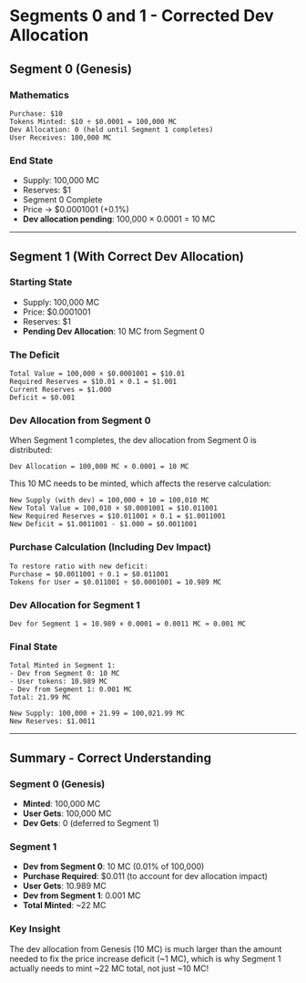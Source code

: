 # Segments 0 and 1 - Corrected Dev Allocation

## Segment 0 (Genesis)

### Mathematics
```
Purchase: $10
Tokens Minted: $10 ÷ $0.0001 = 100,000 MC
Dev Allocation: 0 (held until Segment 1 completes)
User Receives: 100,000 MC
```

### End State
- Supply: 100,000 MC
- Reserves: $1
- Segment 0 Complete
- Price → $0.0001001 (+0.1%)
- **Dev allocation pending**: 100,000 × 0.0001 = 10 MC

---

## Segment 1 (With Correct Dev Allocation)

### Starting State
- Supply: 100,000 MC
- Price: $0.0001001
- Reserves: $1
- **Pending Dev Allocation**: 10 MC from Segment 0

### The Deficit
```
Total Value = 100,000 × $0.0001001 = $10.01
Required Reserves = $10.01 × 0.1 = $1.001
Current Reserves = $1.000
Deficit = $0.001
```

### Dev Allocation from Segment 0
When Segment 1 completes, the dev allocation from Segment 0 is distributed:
```
Dev Allocation = 100,000 MC × 0.0001 = 10 MC
```

This 10 MC needs to be minted, which affects the reserve calculation:
```
New Supply (with dev) = 100,000 + 10 = 100,010 MC
New Total Value = 100,010 × $0.0001001 = $10.011001
New Required Reserves = $10.011001 × 0.1 = $1.0011001
New Deficit = $1.0011001 - $1.000 = $0.0011001
```

### Purchase Calculation (Including Dev Impact)
```
To restore ratio with new deficit:
Purchase = $0.0011001 ÷ 0.1 = $0.011001
Tokens for User = $0.011001 ÷ $0.0001001 = 10.989 MC
```

### Dev Allocation for Segment 1
```
Dev for Segment 1 = 10.989 × 0.0001 = 0.0011 MC ≈ 0.001 MC
```

### Final State
```
Total Minted in Segment 1:
- Dev from Segment 0: 10 MC
- User tokens: 10.989 MC
- Dev from Segment 1: 0.001 MC
Total: 21.99 MC

New Supply: 100,000 + 21.99 = 100,021.99 MC
New Reserves: $1.0011
```

---

## Summary - Correct Understanding

### Segment 0 (Genesis)
- **Minted**: 100,000 MC
- **User Gets**: 100,000 MC
- **Dev Gets**: 0 (deferred to Segment 1)

### Segment 1
- **Dev from Segment 0**: 10 MC (0.01% of 100,000)
- **Purchase Required**: $0.011 (to account for dev allocation impact)
- **User Gets**: 10.989 MC
- **Dev from Segment 1**: 0.001 MC
- **Total Minted**: ~22 MC

### Key Insight
The dev allocation from Genesis (10 MC) is much larger than the amount needed to fix the price increase deficit (~1 MC), which is why Segment 1 actually needs to mint ~22 MC total, not just ~10 MC!